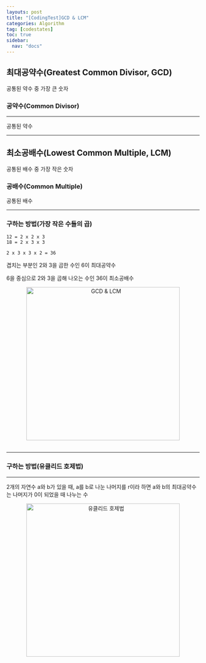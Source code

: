 ```yaml
---
layouts: post
title: "[CodingTest]GCD & LCM"
categories: Algorithm
tag: [codestates]
toc: true
sidebar:
  nav: "docs"
---
```


## 최대공약수(Greatest Common Divisor, GCD)

공통된 약수 중 가장 큰 숫자

### 공약수(Common Divisor)

---

공통된 약수

---

## 최소공배수(Lowest Common Multiple, LCM)

공통된 배수 중 가장 작은 숫자

### 공배수(Common Multiple)

공통된 배수

---

### 구하는 방법(가장 작은 수들의 곱)

```
12 = 2 x 2 x 3
18 = 2 x 3 x 3

2 x 3 x 3 x 2 = 36
```

겹치는 부분인 2와 3을 곱한 수인 6이 최대공약수

6을 중심으로 2와 3을 곱해 나오는 수인 36이 최소공배수

<html>
    <div style ="text-align:center">
        <img src= "https://user-images.githubusercontent.com/58800295/183022608-e16fb40f-fa9b-4d79-9496-189c8c759a31.png" alt="GCD & LCM" width="400" height="400">
    </div>
</html><br/>

---

### 구하는 방법(유클리드 호제법)

---

2개의 자연수 a와 b가 있을 때, a를 b로 나눈 나머지를 r이라 하면 a와 b의 최대공약수는 나머지가 0이 되었을 때 나누는 수

<html>
    <div style ="text-align:center">
        <img src= "https://user-images.githubusercontent.com/58800295/183022847-8cbb03ab-a9e0-4877-8c6c-c663d8275a92.png" alt="유클리드 호제법" width="400" height="400">
    </div>
</html><br/>
